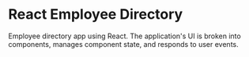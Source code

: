 # React Employee Directory
 Employee directory app using React.  The application's UI is broken into components, manages component state, and responds to user events.
